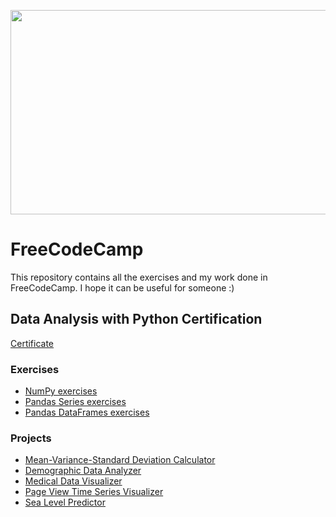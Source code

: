 <p align="center">
  <img src="https://upload.wikimedia.org/wikipedia/commons/thumb/3/39/FreeCodeCamp_logo.png/800px-FreeCodeCamp_logo.png" /
width="800" 
height="327"
</p>

# FreeCodeCamp

This repository contains all the exercises and my work done in FreeCodeCamp. I hope it can be useful for someone :)


## Data Analysis with Python Certification
[Certificate](https://www.freecodecamp.org/certification/fccfc29948f-e1ed-40d3-b1bd-d595832b8b1f/data-analysis-with-python-v7)
### Exercises
- [NumPy exercises](https://github.com/David8523/FreeCodeCamp/blob/main/Data%20Analysis%20with%20Python/NumPy%20exercises.ipynb)
- [Pandas Series exercises](https://github.com/David8523/FreeCodeCamp/blob/main/Data%20Analysis%20with%20Python/Pandas%20Series%20exercises.ipynb)
- [Pandas DataFrames exercises](https://github.com/David8523/FreeCodeCamp/blob/main/Data%20Analysis%20with%20Python/Pandas%20DataFrames%20exercises.ipynb)
### Projects
- [Mean-Variance-Standard Deviation Calculator](https://replit.com/@David8523/boilerplate-mean-variance-standard-deviation-calculator#mean_var_std.py)
- [Demographic Data Analyzer](https://replit.com/@David8523/boilerplate-demographic-data-analyzer#demographic_data_analyzer.py)
- [Medical Data Visualizer](https://replit.com/@David8523/boilerplate-medical-data-visualizer#medical_data_visualizer.py)
- [Page View Time Series Visualizer](https://replit.com/@David8523/boilerplate-page-view-time-series-visualizer#time_series_visualizer.py)
- [Sea Level Predictor](https://replit.com/@David8523/boilerplate-sea-level-predictor#sea_level_predictor.py)

